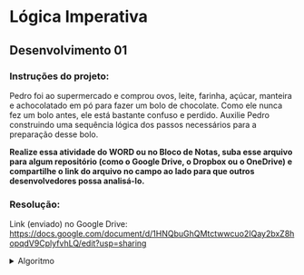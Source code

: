 # Lógica Imperativa

## Desenvolvimento 01

### Instruções do projeto:

Pedro foi ao supermercado e comprou ovos, leite, farinha, açúcar, manteira e achocolatado em pó para fazer um bolo de chocolate. Como ele nunca fez um bolo antes, ele está bastante confuso e perdido. Auxilie Pedro construindo uma sequência lógica dos passos necessários para a preparação desse bolo.

**Realize essa atividade do WORD ou no Bloco de Notas, suba esse arquivo para algum repositório (como o Google Drive, o Dropbox ou o OneDrive) e compartilhe o link do arquivo no campo ao lado para que outros desenvolvedores possa analisá-lo.**

### Resolução:

Link (enviado) no Google Drive: https://docs.google.com/document/d/1HNQbuGhQMtctwwcuo2IQay2bxZ8hopqdV9CplyfvhLQ/edit?usp=sharing

<details>
<summary>Algoritmo</summary>
<code language="markdown">
- 01 - Pegar uma tigela
- 02 - Pegar 3 ovos
- 03 - Quebrar os 3 ovos
- 04 - Colocar a clara e a gema dos ovos dentro da tigela
- 05 - Jogar no lixo as cascas de ovos
- 06 - Pegar uma colher de xicará
- 07 - Abrir o pacote de açúcar
- 08 - Pegar uma colher cheia de açúcar
- 09 - Colocar o açúcar da colher dentro da tigela
- 10 - Pegar uma colher meia cheia de açúcar
- 11 - Colocar o açúcar da colher dentro da tigela
- 12 - Fechar o pacote de açúcar
- 13 - Pegar uma colher de chá
- 14 - Abrir o pacote de achocolatado
- 15 - Pegar uma colher cheia de achocolatado
- 16 - Colocar o achocolatado dentro da tigela
- 17 - Fechar o pacote de achocolatado
- 18 - Pegar uma colher de sopa
- 19 - Abrir o pote de margarina
- 20 - Colocar uma colher de sopa de margarina dentro da tigela
- 21 - Pegar uma xícara de chá
- 22 - Abrir o pacote de farinha
- 23 - Encher a xícara de chá com farinha
- 24 - Despejar a farinha da xícara dentro da tigela
- 25 - Repitir os passos 23 e 24
- 26 - Misturar delicadamente os ingredientes dentro da tigela até ficar uma massa homogênea.
- 27 - Pegar uma forma de metal
- 28 - Passar farinha em todo o interior da forma
- 29 - Passar margarina em todo o interior da forma
- 30 - Fechar o pacote de farinha
- 31 - Fechar o pote de margarina
- 32 - Despejar a massa da tigela dentro da forma de metal
- 33 - Ir até o fogão
- 34 - Ligar o forno a uma temperatura de 180º
- 35 - Esperar 5 minutos para pré-aquecer o forno
- 36 - Pegar a forma de metal
- 37 - Colocar a forma dentro do forno
- 38 - Deixar assar por 40 minutos
- 39 - (após os 40 minutos) Retirar a forma de metal de dentro do forno
- 40 - Pegar um prato que cubra a forma de metal
- 41 - Virar a forma de metal para transferir o bolo para o prato
- 42 - Pegar uma faca
- 43 - Cortar o bolo em pedaços iguais
- 44 - Retirar uma fatia de bolo
- 45 - Colocar em um prato menor
- 46 - Pegar um garfo
- 47 - Pegar um pedaço de bolo
- 48 - Comer o bolo!
</code>
</details>
